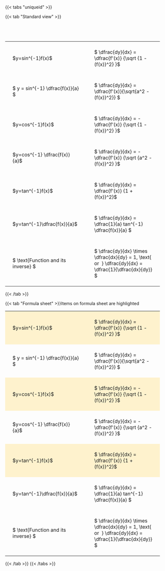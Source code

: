 ---
---

{{< tabs "uniqueid" >}}

{{< tab "Standard view" >}}

#  
<br>
<style type="text/css">
#T_8abf9 th.col_heading {
  text-align: left;
  font-size: 1em;
}
#T_8abf9 td {
  text-align: left;
  font-size: 1em;
  padding: 1.5em;
}
#T_8abf9_row0_col0, #T_8abf9_row1_col0, #T_8abf9_row2_col0, #T_8abf9_row3_col0, #T_8abf9_row4_col0, #T_8abf9_row5_col0, #T_8abf9_row6_col0 {
  width: 300px;
  white-space: pre-wrap;
}
#T_8abf9_row0_col1, #T_8abf9_row1_col1, #T_8abf9_row2_col1, #T_8abf9_row3_col1, #T_8abf9_row4_col1, #T_8abf9_row5_col1, #T_8abf9_row6_col1 {
  width: 400px;
  white-space: pre-wrap;
}
</style>
<table id="T_8abf9">
  <thead>
  </thead>
  <tbody>
    <tr>
      <td id="T_8abf9_row0_col0" class="data row0 col0" >$y=sin^{-1}f(x)$</td>
      <td id="T_8abf9_row0_col1" class="data row0 col1" >$ \dfrac{dy}{dx} = \dfrac{f'(x)} {\sqrt {1 - (f(x))^2} }$</td>
    </tr>
    <tr>
      <td id="T_8abf9_row1_col0" class="data row1 col0" >$ y = sin^{-1} \dfrac{f(x)}{a} $</td>
      <td id="T_8abf9_row1_col1" class="data row1 col1" >$ \dfrac{dy}{dx} = \dfrac{f'(x)}{\sqrt{a^2 - (f(x))^2}} $</td>
    </tr>
    <tr>
      <td id="T_8abf9_row2_col0" class="data row2 col0" >$y=cos^{-1}f(x)$</td>
      <td id="T_8abf9_row2_col1" class="data row2 col1" >$ \dfrac{dy}{dx} = - \dfrac{f'(x)} {\sqrt {1 - (f(x))^2} }$</td>
    </tr>
    <tr>
      <td id="T_8abf9_row3_col0" class="data row3 col0" >$y=cos^{-1} \dfrac{f(x)}{a}$</td>
      <td id="T_8abf9_row3_col1" class="data row3 col1" >$ \dfrac{dy}{dx} = - \dfrac{f'(x)} {\sqrt {a^2 - (f(x))^2} }$</td>
    </tr>
    <tr>
      <td id="T_8abf9_row4_col0" class="data row4 col0" >$y=tan^{-1}f(x)$</td>
      <td id="T_8abf9_row4_col1" class="data row4 col1" >$ \dfrac{dy}{dx} = \dfrac{f'(x)} {1 + (f(x))^2}$</td>
    </tr>
    <tr>
      <td id="T_8abf9_row5_col0" class="data row5 col0" >$y=tan^{-1}\dfrac{f(x)}{a}$</td>
      <td id="T_8abf9_row5_col1" class="data row5 col1" >$ \dfrac{dy}{dx} =  \dfrac{1}{a} tan^{-1} \dfrac{f(x)}{a} $</td>
    </tr>
    <tr>
      <td id="T_8abf9_row6_col0" class="data row6 col0" >$ \text{Function and its inverse} $</td>
      <td id="T_8abf9_row6_col1" class="data row6 col1" >$ \dfrac{dy}{dx} \times \dfrac{dx}{dy} = 1, \text{  or  } \dfrac{dy}{dx} = \dfrac{1}{\dfrac{dx}{dy}} $</td>
    </tr>
  </tbody>
</table>
{{< /tab >}}

{{< tab "Formula sheet" >}}Items on formula sheet are highlighted<style type="text/css">
#T_48179 th.col_heading {
  text-align: left;
  font-size: 1em;
}
#T_48179 td {
  text-align: left;
  font-size: 1em;
  padding: 1.5em;
}
#T_48179_row0_col0, #T_48179_row2_col0, #T_48179_row4_col0 {
  width: 300px;
  background-color: rgba(255,194,10, 0.2);
  white-space: pre-wrap;
}
#T_48179_row0_col1, #T_48179_row2_col1, #T_48179_row4_col1 {
  width: 400px;
  background-color: rgba(255,194,10, 0.2);
  white-space: pre-wrap;
}
#T_48179_row1_col0, #T_48179_row3_col0, #T_48179_row5_col0, #T_48179_row6_col0 {
  width: 300px;
  white-space: pre-wrap;
}
#T_48179_row1_col1, #T_48179_row3_col1, #T_48179_row5_col1, #T_48179_row6_col1 {
  width: 400px;
  white-space: pre-wrap;
}
</style>
<table id="T_48179">
  <thead>
  </thead>
  <tbody>
    <tr>
      <td id="T_48179_row0_col0" class="data row0 col0" >$y=sin^{-1}f(x)$</td>
      <td id="T_48179_row0_col1" class="data row0 col1" >$ \dfrac{dy}{dx} = \dfrac{f'(x)} {\sqrt {1 - (f(x))^2} }$</td>
    </tr>
    <tr>
      <td id="T_48179_row1_col0" class="data row1 col0" >$ y = sin^{-1} \dfrac{f(x)}{a} $</td>
      <td id="T_48179_row1_col1" class="data row1 col1" >$ \dfrac{dy}{dx} = \dfrac{f'(x)}{\sqrt{a^2 - (f(x))^2}} $</td>
    </tr>
    <tr>
      <td id="T_48179_row2_col0" class="data row2 col0" >$y=cos^{-1}f(x)$</td>
      <td id="T_48179_row2_col1" class="data row2 col1" >$ \dfrac{dy}{dx} = - \dfrac{f'(x)} {\sqrt {1 - (f(x))^2} }$</td>
    </tr>
    <tr>
      <td id="T_48179_row3_col0" class="data row3 col0" >$y=cos^{-1} \dfrac{f(x)}{a}$</td>
      <td id="T_48179_row3_col1" class="data row3 col1" >$ \dfrac{dy}{dx} = - \dfrac{f'(x)} {\sqrt {a^2 - (f(x))^2} }$</td>
    </tr>
    <tr>
      <td id="T_48179_row4_col0" class="data row4 col0" >$y=tan^{-1}f(x)$</td>
      <td id="T_48179_row4_col1" class="data row4 col1" >$ \dfrac{dy}{dx} = \dfrac{f'(x)} {1 + (f(x))^2}$</td>
    </tr>
    <tr>
      <td id="T_48179_row5_col0" class="data row5 col0" >$y=tan^{-1}\dfrac{f(x)}{a}$</td>
      <td id="T_48179_row5_col1" class="data row5 col1" >$ \dfrac{dy}{dx} =  \dfrac{1}{a} tan^{-1} \dfrac{f(x)}{a} $</td>
    </tr>
    <tr>
      <td id="T_48179_row6_col0" class="data row6 col0" >$ \text{Function and its inverse} $</td>
      <td id="T_48179_row6_col1" class="data row6 col1" >$ \dfrac{dy}{dx} \times \dfrac{dx}{dy} = 1, \text{  or  } \dfrac{dy}{dx} = \dfrac{1}{\dfrac{dx}{dy}} $</td>
    </tr>
  </tbody>
</table>
{{< /tab >}}
{{< /tabs >}}